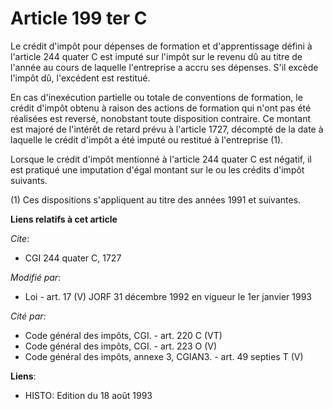 # Article 199 ter C

Le crédit d'impôt pour dépenses de formation et d'apprentissage défini à l'article 244 quater C est imputé sur l'impôt sur le
revenu dû au titre de l'année au cours de laquelle l'entreprise a accru ses dépenses. S'il excède l'impôt dû, l'excédent est
restitué.

En cas d'inexécution partielle ou totale de conventions de formation, le crédit d'impôt obtenu à raison des actions de
formation qui n'ont pas été réalisées est reversé, nonobstant toute disposition contraire. Ce montant est majoré de l'intérêt
de retard prévu à l'article 1727, décompté de la date à laquelle le crédit d'impôt a été imputé ou restitué à l'entreprise
(1).

Lorsque le crédit d'impôt mentionné à l'article 244 quater C est négatif, il est pratiqué une imputation d'égal montant sur
le ou les crédits d'impôt suivants.

(1) Ces dispositions s'appliquent au titre des années 1991 et suivantes.

**Liens relatifs à cet article**

_Cite_:

  - CGI 244 quater C, 1727

_Modifié par_:

  - Loi - art. 17 (V) JORF 31 décembre 1992 en vigueur le 1er janvier 1993

_Cité par_:

  - Code général des impôts, CGI. - art. 220 C (VT)
  - Code général des impôts, CGI. - art. 223 O (V)
  - Code général des impôts, annexe 3, CGIAN3. - art. 49 septies T (V)

**Liens**:

  - HISTO: Edition du 18 août 1993
